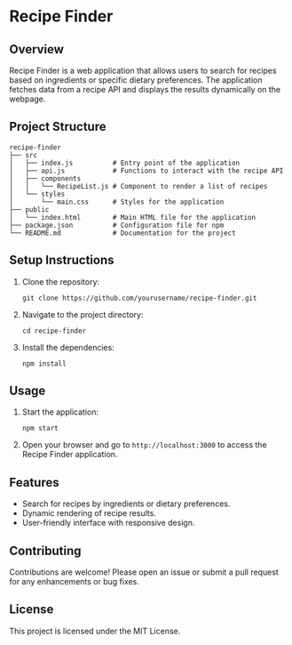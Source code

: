 # Recipe Finder

## Overview
Recipe Finder is a web application that allows users to search for recipes based on ingredients or specific dietary preferences. The application fetches data from a recipe API and displays the results dynamically on the webpage.

## Project Structure
```
recipe-finder
├── src
│   ├── index.js          # Entry point of the application
│   ├── api.js            # Functions to interact with the recipe API
│   ├── components
│   │   └── RecipeList.js # Component to render a list of recipes
│   └── styles
│       └── main.css      # Styles for the application
├── public
│   └── index.html        # Main HTML file for the application
├── package.json          # Configuration file for npm
└── README.md             # Documentation for the project
```

## Setup Instructions
1. Clone the repository:
   ```
   git clone https://github.com/yourusername/recipe-finder.git
   ```
2. Navigate to the project directory:
   ```
   cd recipe-finder
   ```
3. Install the dependencies:
   ```
   npm install
   ```

## Usage
1. Start the application:
   ```
   npm start
   ```
2. Open your browser and go to `http://localhost:3000` to access the Recipe Finder application.

## Features
- Search for recipes by ingredients or dietary preferences.
- Dynamic rendering of recipe results.
- User-friendly interface with responsive design.

## Contributing
Contributions are welcome! Please open an issue or submit a pull request for any enhancements or bug fixes.

## License
This project is licensed under the MIT License.